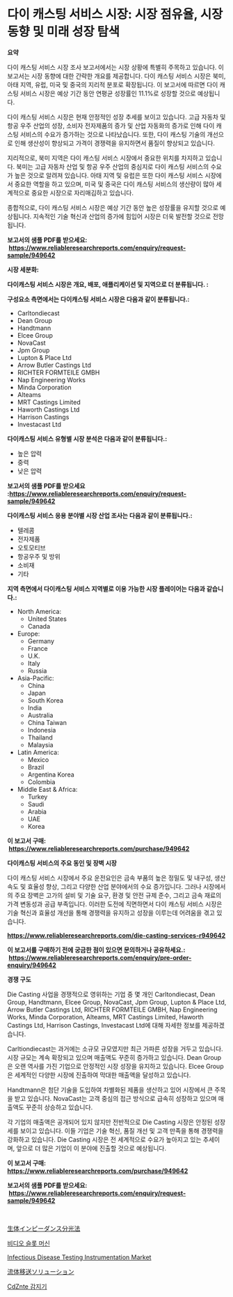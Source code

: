 <p><h1>다이 캐스팅 서비스 시장: 시장 점유율, 시장 동향 및 미래 성장 탐색</h1></p><p><strong>요약</strong></p>
<p><p>다이 캐스팅 서비스 시장 조사 보고서에서는 시장 상황에 특별히 주목하고 있습니다. 이 보고서는 시장 동향에 대한 간략한 개요를 제공합니다. 다이 캐스팅 서비스 시장은 북미, 아태 지역, 유럽, 미국 및 중국의 지리적 분포로 확장됩니다. 이 보고서에 따르면 다이 캐스팅 서비스 시장은 예상 기간 동안 연평균 성장률인 11.1%로 성장할 것으로 예상됩니다.</p><p>다이 캐스팅 서비스 시장은 현재 안정적인 성장 추세를 보이고 있습니다. 고급 자동차 및 항공 우주 산업의 성장, 소비자 전자제품의 증가 및 산업 자동화의 증가로 인해 다이 캐스팅 서비스의 수요가 증가하는 것으로 나타났습니다. 또한, 다이 캐스팅 기술의 개선으로 인해 생산성이 향상되고 가격이 경쟁력을 유지하면서 품질이 향상되고 있습니다.</p><p>지리적으로, 북미 지역은 다이 캐스팅 서비스 시장에서 중요한 위치를 차지하고 있습니다. 북미는 고급 자동차 산업 및 항공 우주 산업의 중심지로 다이 캐스팅 서비스의 수요가 높은 것으로 알려져 있습니다. 아태 지역 및 유럽은 또한 다이 캐스팅 서비스 시장에서 중요한 역할을 하고 있으며, 미국 및 중국은 다이 캐스팅 서비스의 생산량이 많아 세계적으로 중요한 시장으로 자리매김하고 있습니다.</p><p>종합적으로, 다이 캐스팅 서비스 시장은 예상 기간 동안 높은 성장률을 유지할 것으로 예상됩니다. 지속적인 기술 혁신과 산업의 증가에 힘입어 시장은 더욱 발전할 것으로 전망됩니다.</p></p>
<p><strong>보고서의 샘플 PDF를 받으세요: &nbsp;<a href="https://www.reliableresearchreports.com/enquiry/request-sample/949642">https://www.reliableresearchreports.com/enquiry/request-sample/949642</a></strong></p>
<p><strong>시장 세분화:</strong></p>
<p><strong> 다이캐스팅 서비스 시장은 개요, 배포, 애플리케이션 및 지역으로 더 분류됩니다. :</strong></p>
<p><strong>구성요소 측면에서는 다이캐스팅 서비스 시장은 다음과 같이 분류됩니다.:</strong></p>
<p><ul><li>Carltondiecast</li><li>Dean Group</li><li>Handtmann</li><li>Elcee Group</li><li>NovaCast</li><li>Jpm Group</li><li>Lupton & Place Ltd</li><li>Arrow Butler Castings Ltd</li><li>RICHTER FORMTEILE GMBH</li><li>Nap Engineering Works</li><li>Minda Corporation</li><li>Alteams</li><li>MRT Castings Limited</li><li>Haworth Castings Ltd</li><li>Harrison Castings</li><li>Investacast Ltd</li></ul></p>
<p><strong> 다이캐스팅 서비스 유형별 시장 분석은 다음과 같이 분류됩니다.:</strong></p>
<p><ul><li>높은 압력</li><li>중력</li><li>낮은 압력</li></ul></p>
<p><strong>보고서의 샘플 PDF를 받으세요 :<a href="https://www.reliableresearchreports.com/enquiry/request-sample/949642">https://www.reliableresearchreports.com/enquiry/request-sample/949642</a></strong></p>
<p><strong> 다이캐스팅 서비스 응용 분야별 시장 산업 조사는 다음과 같이 분류됩니다.:</strong></p>
<p><ul><li>텔레콤</li><li>전자제품</li><li>오토모티브</li><li>항공우주 및 방위</li><li>소비재</li><li>기타</li></ul></p>
<p><strong>지역 측면에서 다이캐스팅 서비스 지역별로 이용 가능한 시장 플레이어는 다음과 같습니다.:</strong></p>
<p><ul>
    <li>
        North America:
        <ul>
            <li>United States</li>
            <li>Canada</li>
        </ul>
    </li>
    <li>
        Europe:
        <ul>
            <li>Germany</li>
            <li>France</li>
            <li>U.K.</li>
            <li>Italy</li>
            <li>Russia</li>
        </ul>
    </li>
    <li>
        Asia-Pacific:
        <ul>
            <li>China</li>
            <li>Japan</li>
            <li>South Korea</li>
            <li>India</li>
            <li>Australia</li>
            <li>China Taiwan</li>
            <li>Indonesia</li>
            <li>Thailand</li>
            <li>Malaysia</li>
        </ul>
    </li>
    <li>
        Latin America:
        <ul>
            <li>Mexico</li>
            <li>Brazil</li>
            <li>Argentina Korea</li>
            <li>Colombia</li>
        </ul>
    </li>
    <li>
        Middle East & Africa:
        <ul>
            <li>Turkey</li>
            <li>Saudi</li>
            <li>Arabia</li>
            <li>UAE</li>
            <li>Korea</li>
        </ul>
    </li>
    </ul></p>
<p><strong>이 보고서 구매: &nbsp;<a href="https://www.reliableresearchreports.com/purchase/949642">https://www.reliableresearchreports.com/purchase/949642</a></strong></p>
<p><strong>다이캐스팅 서비스의 주요 동인 및 장벽 시장</strong></p>
<p><p>다이 캐스팅 서비스 시장에서 주요 운전요인은 금속 부품의 높은 정밀도 및 내구성, 생산 속도 및 효율성 향상, 그리고 다양한 산업 분야에서의 수요 증가입니다. 그러나 시장에서의 주요 장벽은 고가의 설비 및 기술 요구, 환경 및 안전 규제 준수, 그리고 금속 재료의 가격 변동성과 공급 부족입니다. 이러한 도전에 직면하면서 다이 캐스팅 서비스 시장은 기술 혁신과 효율성 개선을 통해 경쟁력을 유지하고 성장을 이루는데 어려움을 겪고 있습니다.</p></p>
<p><strong><a href="https://www.reliableresearchreports.com/die-casting-services-r949642">https://www.reliableresearchreports.com/die-casting-services-r949642</a></strong></p>
<p><strong>이 보고서를 구매하기 전에 궁금한 점이 있으면 문의하거나 공유하세요.: &nbsp;<a href="https://www.reliableresearchreports.com/enquiry/pre-order-enquiry/949642">https://www.reliableresearchreports.com/enquiry/pre-order-enquiry/949642</a></strong></p>
<p><strong>경쟁 구도</strong></p>
<p><p>Die Casting 사업을 경쟁적으로 영위하는 기업 중 몇 개인 Carltondiecast, Dean Group, Handtmann, Elcee Group, NovaCast, Jpm Group, Lupton & Place Ltd, Arrow Butler Castings Ltd, RICHTER FORMTEILE GMBH, Nap Engineering Works, Minda Corporation, Alteams, MRT Castings Limited, Haworth Castings Ltd, Harrison Castings, Investacast Ltd에 대해 자세한 정보를 제공하겠습니다.</p><p>Carltiondiecast는 과거에는 소규모 규모였지만 최근 가파른 성장을 거두고 있습니다. 시장 규모는 계속 확장되고 있으며 매출액도 꾸준히 증가하고 있습니다. Dean Group은 오랜 역사를 가진 기업으로 안정적인 시장 성장을 유지하고 있습니다. Elcee Group은 세계적인 다양한 시장에 진출하여 막대한 매출액을 달성하고 있습니다.</p><p>Handtmann은 첨단 기술을 도입하여 차별화된 제품을 생산하고 있어 시장에서 큰 주목을 받고 있습니다. NovaCast는 고객 중심의 접근 방식으로 급속히 성장하고 있으며 매출액도 꾸준히 상승하고 있습니다.</p><p>각 기업의 매출액은 공개되어 있지 않지만 전반적으로 Die Casting 시장은 안정된 성장세를 보이고 있습니다. 이들 기업은 기술 혁신, 품질 개선 및 고객 만족을 통해 경쟁력을 강화하고 있습니다. Die Casting 시장은 전 세계적으로 수요가 높아지고 있는 추세이며, 앞으로 더 많은 기업이 이 분야에 진출할 것으로 예상됩니다.</p></p>
<p><strong>이 보고서 구매: &nbsp; <a href="https://www.reliableresearchreports.com/purchase/949642">https://www.reliableresearchreports.com/purchase/949642</a></strong></p>
<p><strong>보고서의 샘플 PDF를 받으세요: &nbsp;<a href="https://www.reliableresearchreports.com/enquiry/request-sample/949642">https://www.reliableresearchreports.com/enquiry/request-sample/949642</a></strong><strong></strong></p>
<p>&nbsp;</p>
<p><p><a href="https://medium.com/@carlieshields/%E7%94%9F%E4%BD%93%E9%98%BB%E6%8A%97%E3%82%B9%E3%83%9A%E3%82%AF%E3%83%88%E3%83%AB%E5%B8%82%E5%A0%B4%E3%81%AE%E8%A6%8F%E6%A8%A1%E3%81%A8%E5%B8%82%E5%A0%B4%E5%8B%95%E5%90%91-%E5%AE%8C%E5%85%A8%E3%81%AA%E6%A5%AD%E7%95%8C%E6%A6%82%E8%A6%81-2024%E5%B9%B4%E3%81%8B%E3%82%892031%E5%B9%B4%E3%81%BE%E3%81%A7-4def3cd30e5a">生体インピーダンス分光法</a></p><p><a href="https://github.com/Howaoole34545/Market-Research-Report-List-1/blob/main/927062721549.md">비디오 슬롯 머신</a></p><p><a href="https://github.com/gdfhhhj/Market-Research-Report-List-4/blob/main/infectious-disease-testing-instrumentation-market.md">Infectious Disease Testing Instrumentation Market</a></p><p><a href="https://medium.com/@jacksonwiza1924/%E6%B5%81%E4%BD%93%E8%BB%A2%E9%80%81%E3%82%BD%E3%83%AA%E3%83%A5%E3%83%BC%E3%82%B7%E3%83%A7%E3%83%B3%E5%B8%82%E5%A0%B4%E8%AA%BF%E6%9F%BB%E3%83%AC%E3%83%9D%E3%83%BC%E3%83%88-%E3%81%9D%E3%81%AE%E6%AD%B4%E5%8F%B2%E3%81%A82031%E5%B9%B4%E3%81%BE%E3%81%A7%E3%81%AE%E4%BA%88%E6%B8%AC-3e173a6c0308">流体移送ソリューション</a></p><p><a href="https://medium.com/@cierrahayes645/cdznte-detector-%EC%8B%9C%EC%9E%A5-%EC%A1%B0%EC%82%AC-%EB%B3%B4%EA%B3%A0%EC%84%9C-%EA%B7%B8-%EC%97%AD%EC%82%AC-%EB%B0%8F-2024%EB%85%84%EB%B6%80%ED%84%B0-2031%EB%85%84%EA%B9%8C%EC%A7%80%EC%9D%98-%EC%98%88%EC%B8%A1-0029a7e5da51">CdZnte 감지기</a></p></p>